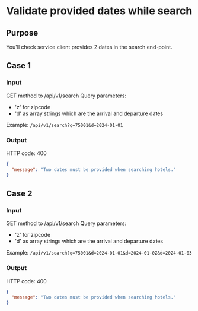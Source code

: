 # Validate provided dates while search

## Purpose

You'll check service client provides 2 dates in the search end-point.

## Case 1

### Input
GET method to /api/v1/search
Query parameters:
- 'z' for zipcode
- 'd' as array strings which are the arrival and departure dates

Example: `/api/v1/search?q=75001&d=2024-01-01`

### Output

HTTP code: 400

```json
{
  "message": "Two dates must be provided when searching hotels."
}
```

## Case 2

### Input

GET method to /api/v1/search
Query parameters:

- 'z' for zipcode
- 'd' as array strings which are the arrival and departure dates

Example: `/api/v1/search?q=75001&d=2024-01-01&d=2024-01-02&d=2024-01-03`

### Output

HTTP code: 400

```json
{
  "message": "Two dates must be provided when searching hotels."
}
```